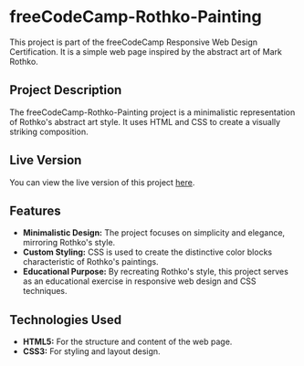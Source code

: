 # freeCodeCamp-Rothko-Painting

This project is part of the freeCodeCamp Responsive Web Design Certification. It is a simple web page inspired by the abstract art of Mark Rothko.

## Project Description

The freeCodeCamp-Rothko-Painting project is a minimalistic representation of Rothko's abstract art style. It uses HTML and CSS to create a visually striking composition.

## Live Version

You can view the live version of this project [here](https://ahmedmahmoudmmd.github.io/freeCodeCamp-Rothko-Painting/).

## Features

- **Minimalistic Design:** The project focuses on simplicity and elegance, mirroring Rothko's style.
- **Custom Styling:** CSS is used to create the distinctive color blocks characteristic of Rothko's paintings.
- **Educational Purpose:** By recreating Rothko's style, this project serves as an educational exercise in responsive web design and CSS techniques.

## Technologies Used

- **HTML5:** For the structure and content of the web page.
- **CSS3:** For styling and layout design.


